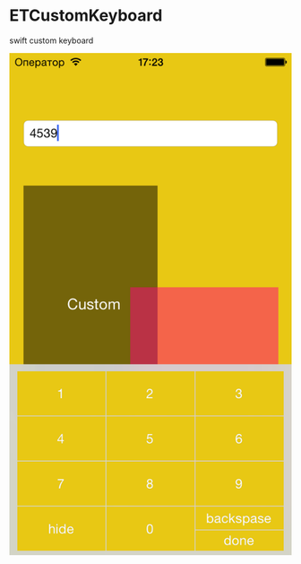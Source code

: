 ETCustomKeyboard
================

swift custom keyboard

<p align="center" ><img src="https://raw.githubusercontent.com/Djecksan/ETCustomKeyboard/master/ETCustomKeyboard/images/screen.png" alt="CustomStackView" title="CustomStackView"></p>
